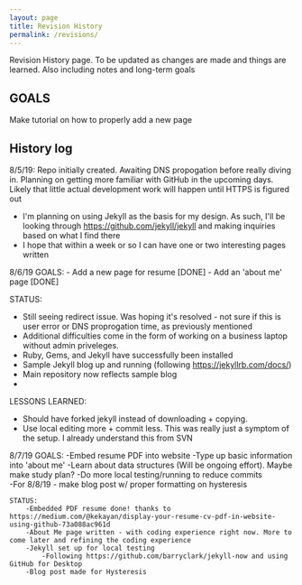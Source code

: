 ```yaml
---
layout: page
title: Revision History
permalink: /revisions/
---
```


Revision History page. To be updated as changes are made and things are learned. Also including notes and long-term goals

GOALS
-------
Make tutorial on how to properly add a new page

History log
-------

8/5/19: Repo initially created. Awaiting DNS propogation before really diving in. Planning on getting more familiar with GitHub in the upcoming days. Likely that little actual development work will happen until HTTPS is figured out 
  - I'm planning on using Jekyll as the basis for my design. As such, I'll be looking through https://github.com/jekyll/jekyll and making inquiries based on what I find there
  - I hope that within a week or so I can have one or two interesting pages written 

8/6/19
  GOALS:
    - Add a new page for resume [DONE]
    - Add an 'about me' page [DONE]
  
  STATUS:
  - Still seeing redirect issue. Was hoping it's resolved - not sure if this is user error or DNS proprogation time, as previously mentioned
  - Additional difficulties come in the form of working on a business laptop without admin priveleges. 
  - Ruby, Gems, and Jekyll have successfully been installed
  - Sample Jekyll blog up and running (following https://jekyllrb.com/docs/)
  - Main repository now reflects sample blog
  -

  LESSONS LEARNED:
   - Should have forked jekyll instead of downloading + copying. 
   - Use local editing more + commit less. This was really just a symptom of the setup. I already understand this from SVN
   
   8/7/19
	GOALS:
		-Embed resume PDF into website
		-Type up basic information into 'about me' 
		-Learn about data structures (Will be ongoing effort). Maybe make study plan?
		-Do more local testing/running to reduce commits  
		-For 8/8/19 - make blog post w/ proper formatting on hysteresis
		
	STATUS:
		-Embedded PDF resume done! thanks to https://medium.com/@kekayan/display-your-resume-cv-pdf-in-website-using-github-73a088ac961d
		-About Me page written - with coding experience right now. More to come later and refining the coding experience
		-Jekyll set up for local testing
			-Following https://github.com/barryclark/jekyll-now and using GitHub for Desktop
		-Blog post made for Hysteresis
	
  
  
  
